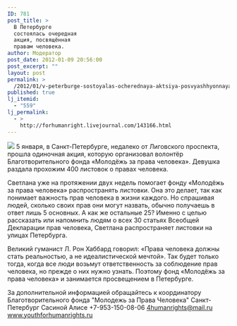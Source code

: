 ```yaml
---
ID: 781
post_title: >
  В Петербурге
  состоялась очередная
  акция, посвящённая
  правам человека.
author: Модератор
post_date: 2012-01-09 20:56:00
post_excerpt: ""
layout: post
permalink: >
  /2012/01/v-peterburge-sostoyalas-ocherednaya-aktsiya-posvyashhyonnaya-pravam-cheloveka.html
published: true
lj_itemid:
  - "559"
lj_permalink:
  - >
    http://forhumanright.livejournal.com/143166.html
---
```

<img src="http://cs5338.vk.com/u132145096/132409092/x_5b26039f.jpg" /> 5 января, в Санкт-Петербурге, недалеко от Лиговского проспекта, прошла одиночная акция, которую организовал волонтёр Благотворительного фонда «Молодёжь за права человека». Девушка раздала прохожим 400 листовок о правах человека.

Светлана уже на протяжении двух недель помогает фонду «Молодёжь за права человека» распространять листовки. Она это делает, так как понимает важность прав человека в жизни каждого. Но спрашивая людей, сколько своих прав они могут назвать, обычно получаешь в ответ лишь 5 основных. А как же остальные 25? Именно с целью рассказать или напомнить людям о всех 30 статьях Всеобщей Декларации прав человека, Светлана распространяет листовки на улицах Петербурга.

Великий гуманист Л. Рон Хаббард говорил: «Права человека должны стать реальностью, а не идеалистической мечтой». Так будет только тогда, когда все люди возьмут ответственность за соблюдение прав человека, но прежде о них нужно узнать. Поэтому фонд «Молодёжь за права человека» и занимается просвещением в Петербурге.

За дополнительной информацией обращайтесь к координатору
Благотворительного фонда
"Молодежь за Права Человека" Санкт-Петербург
Сасиной Алисе
+7-953-150-08-06
4humanrights@mail.ru
www.youthforhumanrights.ru